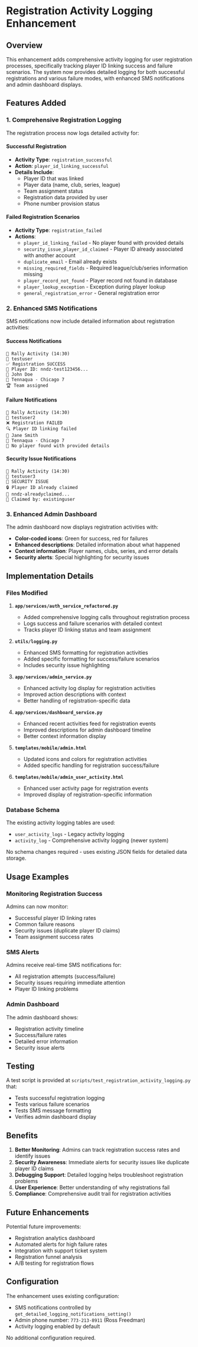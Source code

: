 # Registration Activity Logging Enhancement

## Overview

This enhancement adds comprehensive activity logging for user registration processes, specifically tracking player ID linking success and failure scenarios. The system now provides detailed logging for both successful registrations and various failure modes, with enhanced SMS notifications and admin dashboard displays.

## Features Added

### 1. Comprehensive Registration Logging

The registration process now logs detailed activity for:

#### Successful Registration
- **Activity Type**: `registration_successful`
- **Action**: `player_id_linking_successful`
- **Details Include**:
  - Player ID that was linked
  - Player data (name, club, series, league)
  - Team assignment status
  - Registration data provided by user
  - Phone number provision status

#### Failed Registration Scenarios
- **Activity Type**: `registration_failed`
- **Actions**:
  - `player_id_linking_failed` - No player found with provided details
  - `security_issue_player_id_claimed` - Player ID already associated with another account
  - `duplicate_email` - Email already exists
  - `missing_required_fields` - Required league/club/series information missing
  - `player_record_not_found` - Player record not found in database
  - `player_lookup_exception` - Exception during player lookup
  - `general_registration_error` - General registration error

### 2. Enhanced SMS Notifications

SMS notifications now include detailed information about registration activities:

#### Success Notifications
```
🏓 Rally Activity (14:30)
👤 testuser
✅ Registration SUCCESS
🎯 Player ID: nndz-test123456...
👤 John Doe
🏢 Tennaqua - Chicago 7
🏆 Team assigned
```

#### Failure Notifications
```
🏓 Rally Activity (14:30)
👤 testuser2
❌ Registration FAILED
🔍 Player ID linking failed
👤 Jane Smith
🏢 Tennaqua - Chicago 7
📝 No player found with provided details
```

#### Security Issue Notifications
```
🏓 Rally Activity (14:30)
👤 testuser3
🚨 SECURITY ISSUE
🔒 Player ID already claimed
🎯 nndz-alreadyclaimed...
👤 Claimed by: existinguser
```

### 3. Enhanced Admin Dashboard

The admin dashboard now displays registration activities with:

- **Color-coded icons**: Green for success, red for failures
- **Enhanced descriptions**: Detailed information about what happened
- **Context information**: Player names, clubs, series, and error details
- **Security alerts**: Special highlighting for security issues

## Implementation Details

### Files Modified

1. **`app/services/auth_service_refactored.py`**
   - Added comprehensive logging calls throughout registration process
   - Logs success and failure scenarios with detailed context
   - Tracks player ID linking status and team assignment

2. **`utils/logging.py`**
   - Enhanced SMS formatting for registration activities
   - Added specific formatting for success/failure scenarios
   - Includes security issue highlighting

3. **`app/services/admin_service.py`**
   - Enhanced activity log display for registration activities
   - Improved action descriptions with context
   - Better handling of registration-specific data

4. **`app/services/dashboard_service.py`**
   - Enhanced recent activities feed for registration events
   - Improved descriptions for admin dashboard timeline
   - Better context information display

5. **`templates/mobile/admin.html`**
   - Updated icons and colors for registration activities
   - Added specific handling for registration success/failure

6. **`templates/mobile/admin_user_activity.html`**
   - Enhanced user activity page for registration events
   - Improved display of registration-specific information

### Database Schema

The existing activity logging tables are used:
- `user_activity_logs` - Legacy activity logging
- `activity_log` - Comprehensive activity logging (newer system)

No schema changes required - uses existing JSON fields for detailed data storage.

## Usage Examples

### Monitoring Registration Success

Admins can now monitor:
- Successful player ID linking rates
- Common failure reasons
- Security issues (duplicate player ID claims)
- Team assignment success rates

### SMS Alerts

Admins receive real-time SMS notifications for:
- All registration attempts (success/failure)
- Security issues requiring immediate attention
- Player ID linking problems

### Admin Dashboard

The admin dashboard shows:
- Registration activity timeline
- Success/failure rates
- Detailed error information
- Security issue alerts

## Testing

A test script is provided at `scripts/test_registration_activity_logging.py` that:
- Tests successful registration logging
- Tests various failure scenarios
- Tests SMS message formatting
- Verifies admin dashboard display

## Benefits

1. **Better Monitoring**: Admins can track registration success rates and identify issues
2. **Security Awareness**: Immediate alerts for security issues like duplicate player ID claims
3. **Debugging Support**: Detailed logging helps troubleshoot registration problems
4. **User Experience**: Better understanding of why registrations fail
5. **Compliance**: Comprehensive audit trail for registration activities

## Future Enhancements

Potential future improvements:
- Registration analytics dashboard
- Automated alerts for high failure rates
- Integration with support ticket system
- Registration funnel analysis
- A/B testing for registration flows

## Configuration

The enhancement uses existing configuration:
- SMS notifications controlled by `get_detailed_logging_notifications_setting()`
- Admin phone number: `773-213-8911` (Ross Freedman)
- Activity logging enabled by default

No additional configuration required. 